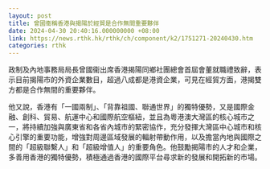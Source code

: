 ```yaml
---
layout: post
title: 曾國衞稱香港與揭陽於經貿是合作無間重要夥伴
date: 2024-04-30 20:40:16.000000000 +08:00
link: https://news.rthk.hk/rthk/ch/component/k2/1751271-20240430.htm
categories: rthk
---
```


政制及內地事務局局長曾國衞出席香港揭陽同鄉社團總會首屆會董就職禮致辭，表示目前揭陽市的外資企業數目，超過八成都是港資企業，可見在經貿方面，港揭雙方都是合作無間的重要夥伴。

他又說，香港有「一國兩制」、「背靠祖國、聯通世界」的獨特優勢，又是國際金融、創科、貿易、航運中心和國際航空樞紐，並且為粵港澳大灣區的核心城市之一，將持續加強與廣東省和各省內城市的緊密協作，充分發揮大灣區中心城市和核心引擎的重要功能，增強對周邊區域發展的輻射帶動作用，以及擔當內地與國際之間的「超級聯繫人」和「超級增值人」的重要角色。他鼓勵揭陽市的人才和企業，多善用香港的獨特優勢，積極通過香港的國際平台尋求新的發展和開拓新的市場。
